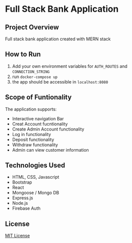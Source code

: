# Full Stack Bank Application

## Project Overview

Full stack bank application created with MERN stack

## How to Run

1. Add your own environment variables for `AUTH_ROUTES` and `CONNECTION_STRING`
2. run `docker-compose up`
3. the app should be accessible in `localhost:8080`


## Scope of Funtionality

The application supports:

- Interactive navigation Bar
- Creat Account fucntionality
- Create Admin Account functionality
- Log in functionality
- Deposit functionality
- Withdraw functionality
- Admin can view customer information

## Technologies Used

- HTML, CSS, Javascript
- Bootstrap
- React
- Mongoose / Mongo DB
- Express.js
- Node.js
- Firebase Auth

## License

[MIT License](LICENSE)
